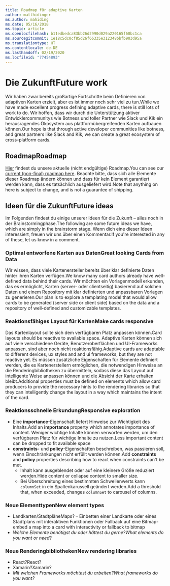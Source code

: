 ```yaml
---
title: Roadmap für adaptive Karten
author: matthidinger
ms.author: mahiding
ms.date: 05/16/2018
ms.topic: article
ms.openlocfilehash: b11edbedca83bb26d2990d029a220165f68bc1ca
ms.sourcegitcommit: 1e18c5dc0cf85d26f66335e312348bbfb903d95a
ms.translationtype: HT
ms.contentlocale: de-DE
ms.lasthandoff: 02/19/2020
ms.locfileid: "77454893"
---
```

# <a name="future-work"></a><span data-ttu-id="c81af-102">Die Zukunft</span><span class="sxs-lookup"><span data-stu-id="c81af-102">Future work</span></span>

<span data-ttu-id="c81af-103">Wir haben zwar bereits großartige Fortschritte beim Definieren von adaptiven Karten erzielt, aber es ist immer noch sehr viel zu tun.</span><span class="sxs-lookup"><span data-stu-id="c81af-103">While we have made excellent progress defining adaptive cards, there is still lots of work to do.</span></span> <span data-ttu-id="c81af-104">Wir hoffen, dass wir durch die Unterstützung aktiver Entwicklercommunitys wie Botness und toller Partner wie Slack und Kik ein herausragendes Ökosystem aus plattformübergreifenden Karten aufbauen können.</span><span class="sxs-lookup"><span data-stu-id="c81af-104">Our hope is that through active developer communities like botness, and great partners like Slack and Kik, we can create a great ecosystem of cross-platform cards.</span></span>

## <a name="roadmap"></a><span data-ttu-id="c81af-105">Roadmap</span><span class="sxs-lookup"><span data-stu-id="c81af-105">Roadmap</span></span>

<span data-ttu-id="c81af-106">[Hier](https://portal.productboard.com/adaptivecards/1-adaptive-cards-portal/tabs/1-backlog) findest du unsere aktuelle (nicht endgültige) Roadmap.</span><span class="sxs-lookup"><span data-stu-id="c81af-106">You can see our [current (non-final) roadmap here](https://portal.productboard.com/adaptivecards/1-adaptive-cards-portal/tabs/1-backlog).</span></span> <span data-ttu-id="c81af-107">Beachte bitte, dass sich alle Elemente dieser Roadmap ändern können und dass für kein Element garantiert werden kann, dass es tatsächlich ausgeliefert wird.</span><span class="sxs-lookup"><span data-stu-id="c81af-107">Note that anything on here is subject to change, and is not a guarantee of shipping.</span></span>

## <a name="future-ideas"></a><span data-ttu-id="c81af-108">Ideen für die Zukunft</span><span class="sxs-lookup"><span data-stu-id="c81af-108">Future ideas</span></span>

<span data-ttu-id="c81af-109">Im Folgenden findest du einige unserer Ideen für die Zukunft – alles noch in der Brainstormingphase.</span><span class="sxs-lookup"><span data-stu-id="c81af-109">The following are some future ideas we have, which are simply in the brainstorm stage.</span></span> <span data-ttu-id="c81af-110">Wenn dich eine dieser Ideen interessiert, freuen wir uns über einen Kommentar.</span><span class="sxs-lookup"><span data-stu-id="c81af-110">If you're interested in any of these, let us know in a comment.</span></span>

### <a name="great-looking-cards-from-data"></a><span data-ttu-id="c81af-111">Optimal entworfene Karten aus Daten</span><span class="sxs-lookup"><span data-stu-id="c81af-111">Great looking Cards from Data</span></span>

<span data-ttu-id="c81af-112">Wir wissen, dass viele Kartenersteller bereits über klar definierte Daten hinter ihren Karten verfügen.</span><span class="sxs-lookup"><span data-stu-id="c81af-112">We know many card authors already have well-defined data behind their cards.</span></span> <span data-ttu-id="c81af-113">Wir möchten ein Vorlagenmodell erkunden, das es ermöglicht, Karten (server- oder clientseitig) basierend auf solchen Daten und einem Repository mit klar definierten und anpassbaren Vorlagen zu generieren.</span><span class="sxs-lookup"><span data-stu-id="c81af-113">Our plan is to explore a templating model that would allow cards to be generated (server side or client side) based on the data and a repository of well-defined and customizable templates.</span></span>

### <a name="make-cards-responsive"></a><span data-ttu-id="c81af-114">Reaktionsfähiges Layout für Karten</span><span class="sxs-lookup"><span data-stu-id="c81af-114">Make cards responsive</span></span>

<span data-ttu-id="c81af-115">Das Kartenlayout sollte sich dem verfügbaren Platz anpassen können.</span><span class="sxs-lookup"><span data-stu-id="c81af-115">Card layouts should be reactive to available space.</span></span> <span data-ttu-id="c81af-116">Adaptive Karten können sich auf viele verschiedene Geräte, Benutzeroberflächen und UI-Frameworks anpassen, sind aber noch nicht reaktionsfähig.</span><span class="sxs-lookup"><span data-stu-id="c81af-116">Adaptive cards are adaptable to different devices, ux styles and and ui frameworks, but they are not reactive yet.</span></span> <span data-ttu-id="c81af-117">Es müssen zusätzliche Eigenschaften für Elemente definiert werden, die es Kartenerstellern ermöglichen, die notwendigen Hinweise an die Renderingbibliotheken zu übermitteln, sodass diese das Layout auf intelligente Weise anpassen können und die Absicht der Karte erhalten bleibt.</span><span class="sxs-lookup"><span data-stu-id="c81af-117">Additional properties must be defined on elements which allow card producers to provide the necessary hints to the rendering libraries so that they can intelligently change the layout in a way which maintains the intent of the card.</span></span>

### <a name="responsive-exploration"></a><span data-ttu-id="c81af-118">Reaktionsschnelle Erkundung</span><span class="sxs-lookup"><span data-stu-id="c81af-118">Responsive exploration</span></span>

* <span data-ttu-id="c81af-119">Eine **importance**-Eigenschaft liefert Hinweise zur Wichtigkeit des Inhalts.</span><span class="sxs-lookup"><span data-stu-id="c81af-119">Add an **importance** property which annotates importance of content.</span></span> <span data-ttu-id="c81af-120">Weniger wichtige Inhalte können verworfen werden, um den verfügbaren Platz für wichtige Inhalte zu nutzen.</span><span class="sxs-lookup"><span data-stu-id="c81af-120">Less important content can be dropped to fit available space</span></span>
* <span data-ttu-id="c81af-121">**constraints**- und **policy**-Eigenschaften beschreiben, was passieren soll, wenn Einschränkungen nicht erfüllt werden können.</span><span class="sxs-lookup"><span data-stu-id="c81af-121">Add **constraints** and **policy** properties describing how to react when constraints can't be met.</span></span> 
  * <span data-ttu-id="c81af-122">Inhalt kann ausgeblendet oder auf eine kleinere Größe reduziert werden.</span><span class="sxs-lookup"><span data-stu-id="c81af-122">Hide content or collapse content to smaller size.</span></span>
  * <span data-ttu-id="c81af-123">Bei Überschreitung eines bestimmten Schwellenwerts kann `columnSet` in ein Spaltenkarussell geändert werden.</span><span class="sxs-lookup"><span data-stu-id="c81af-123">Add a threshold that, when exceeded, changes `columnSet` to carousel of columns.</span></span>

### <a name="new-element-types"></a><span data-ttu-id="c81af-124">Neue Elementtypen</span><span class="sxs-lookup"><span data-stu-id="c81af-124">New element types</span></span>

* <span data-ttu-id="c81af-125">Landkarten/Stadtpläne</span><span class="sxs-lookup"><span data-stu-id="c81af-125">Maps?</span></span> <span data-ttu-id="c81af-126">– Einbetten einer Landkarte oder eines Stadtplans mit interaktiven Funktionen oder Fallback auf eine Bitmap</span><span class="sxs-lookup"><span data-stu-id="c81af-126">- embed a map into a card with interactivity or fallback to bitmap</span></span>
* <span data-ttu-id="c81af-127">*Welche Elemente benötigst du oder hättest du gerne?*</span><span class="sxs-lookup"><span data-stu-id="c81af-127">*What elements do you want or need*?</span></span>

### <a name="new-rendering-libraries"></a><span data-ttu-id="c81af-128">Neue Renderingbibliotheken</span><span class="sxs-lookup"><span data-stu-id="c81af-128">New rendering libraries</span></span>

* <span data-ttu-id="c81af-129">React?</span><span class="sxs-lookup"><span data-stu-id="c81af-129">React?</span></span>
* <span data-ttu-id="c81af-130">Xamarin?</span><span class="sxs-lookup"><span data-stu-id="c81af-130">Xamarin?</span></span>
* <span data-ttu-id="c81af-131">*Mit welchen Frameworks möchtest du arbeiten?*</span><span class="sxs-lookup"><span data-stu-id="c81af-131">*What frameworks do you want?*</span></span>
